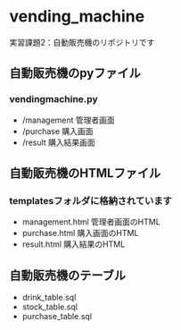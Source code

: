 # vending_machine
実習課題2：自動販売機のリポジトリです

## 自動販売機のpyファイル
### vendingmachine.py
- /management
管理者画面
- /purchase
購入画面
- /result
購入結果画面

## 自動販売機のHTMLファイル
### templatesフォルダに格納されています
- management.html
管理者画面のHTML
- purchase.html
購入画面のHTML
- result.html
購入結果のHTML

## 自動販売機のテーブル
- drink_table.sql
- stock_table.sql
- purchase_table.sql